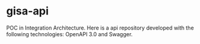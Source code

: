# gisa-api
POC in Integration Architecture. Here is a api repository developed with the following technologies: OpenAPI 3.0 and Swagger.
